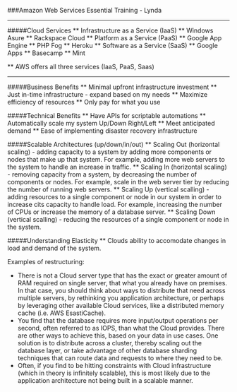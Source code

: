 ###Amazon Web Services Essential Training - Lynda
***
#####Cloud Services
** Infrastructure as a Service (IaaS)
  ** Windows Asure
  ** Rackspace Cloud
** Platform as a Service (PaaS)
  ** Google App Engine
  ** PHP Fog
  ** Heroku
** Software as a Service (SaaS)
  ** Google Apps
  ** Basecamp
  ** Mint

** AWS offers all three services (IaaS, PaaS, Saas)
***
#####Business Benefits
** Minimal upfront infrastructure investment
** Just in-time infrastructure - expand based on my needs
** Maximize efficiency of resources
** Only pay for what you use

#####Technical Benefits
** Have APIs for scriptable automations 
** Automatically scale my system Up/Down Right/Left
** Meet anticipated demand
** Ease of implementing disaster recovery infrastructure

#####Scalable Architectures (up/down/in/out)
** Scaling Out (horizontal scaling) - adding capacity to a system by adding more components or nodes that make up that system. For example, adding more web servers to the system to handle an increase in traffic.
** Scaling In (horizontal scaling) - removing capacity from a system, by decreasing the number of components or nodes. For example, scale in the web server tier by reducing the number of running web servers.
** Scaling Up (vertical scalling) - adding resources to a single component or node in our system in order to increase cits capacity to handle load. For example, increasing the number of CPUs or increase the memory of a database server. 
** Scaling Down (vertical scalling) - reducing the resources of a single component or node in the system. 

#####Understanding Elasticity
** Clouds ability to accomodate changes in load and demand of the system.

Examples of restructuring:
- There is not a Cloud server type that has the exact or greater amount of RAM required on single server, that what you already have on premises. In that case, you should think about ways to distribute that need across multiple servers, by rethinking you application architecture, or perhaps by leveraging other available Cloud services, like a distributed memory cache (i.e. AWS EsastiCache).
- You find that the database requires more input/output operations per second, often referred to as IOPS, than what the Cloud provides. There are other ways to achieve this, based on your data in use cases. One solution is to distribute across a cluster, thereby scaling out the database layer, or take advantage of other database sharding techniques that can route data and requests to where they need to be. 
- Often, if you find to be hitting constraints with Cloud infrastructure (which in theory is infinitely scalable), this is most likely due to the application architecture not being built in a scalable manner. 




